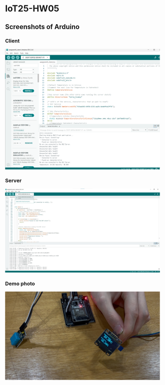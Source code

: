 # IoT25-HW05

## Screenshots of Arduino
### Client
![client](https://github.com/missyou2/IoT25-HW05/blob/7719446fa20d26194d2a7e53e56f6e3526ca2b9c/client.png)
### Server
![server](https://github.com/missyou2/IoT25-HW05/blob/main/server.jpg?raw=true)

### Demo photo
![demo](https://github.com/missyou2/IoT25-HW05/blob/main/HW05_demo_photo.jpg?raw=true)
